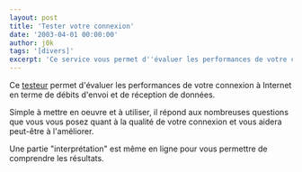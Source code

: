 ```yaml
---
layout: post
title: 'Tester votre connexion'
date: '2003-04-01 00:00:00'
author: j0k
tags: '[divers]'
excerpt: 'Ce service vous permet d''évaluer les performances de votre connexion à Internet en terme de débits d''envoi et de réception de données'
---
```


Ce [testeur](http://www.60millions-mag.com/page/bases.12_services_plus_60.1_le_testeur.3_testeur./contesteuranonyme-1/) permet d'évaluer les performances de votre connexion à Internet en terme de débits d'envoi et de réception de données.

Simple à mettre en oeuvre et à utiliser, il répond aux nombreuses questions que vous vous posez quant à la qualité de votre connexion et vous aidera peut-être à l'améliorer.

Une partie "interprétation" est même en ligne pour vous permettre de comprendre les résultats.
